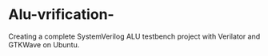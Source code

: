# Alu-vrification-
Creating a complete SystemVerilog ALU testbench project with Verilator and GTKWave on Ubuntu.
